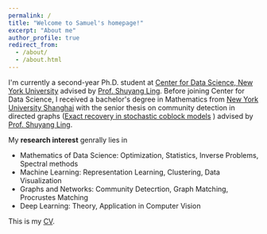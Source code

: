 ```yaml
---
permalink: /
title: "Welcome to Samuel's homepage!"
excerpt: "About me"
author_profile: true
redirect_from: 
  - /about/
  - /about.html
---
```



I'm currently a second-year Ph.D. student at [Center for Data Science, New York University](https://cds.nyu.edu/) advised by [Prof. Shuyang Ling](https://cims.nyu.edu/~sling/index.html). Before joining Center for Data Science, I received a bachelor's degree in Mathematics from [New York University Shanghai](https://shanghai.nyu.edu/) with the senior thesis on community detection in directed graphs ([Exact recovery in stochastic coblock models](https://samzhong0702.github.io/files/Thesis.pdf) ) advised by  [Prof. Shuyang Ling](https://cims.nyu.edu/~sling/index.html).



My **research interest** genrally lies in 

- Mathematics of Data Science: Optimization, Statistics, Inverse Problems, Spectral methods
- Machine Learning: Representation Learning, Clustering, Data Visualization
- Graphs and Networks: Community Detecrtion, Graph Matching, Procrustes Matching
- Deep Learning: Theory, Application in Computer Vision



This is my [CV](https://samzhong0702.github.io/files/CV.pdf).

